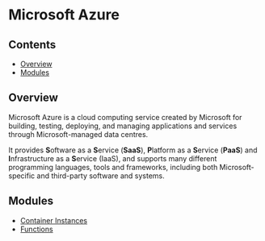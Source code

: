 # Microsoft Azure

<!--TOC_START-->
## Contents
- [Overview](#overview)
- [Modules](#modules)

<!--TOC_END-->
## Overview

Microsoft Azure is a cloud computing service created by Microsoft for building, testing, deploying, and managing applications and services through Microsoft-managed data centres. 

It provides **S**oftware as a **S**ervice (**SaaS**), **P**latform as a **S**ervice (**PaaS**) and **I**nfrastructure as a **S**ervice (IaaS), and supports many different programming languages, tools and frameworks, including both Microsoft-specific and third-party software and systems.
<!--MODULES_START-->
## Modules
- [Container Instances](./modules/container-instances)
- [Functions](./modules/functions)
<!--MODULES_END-->

